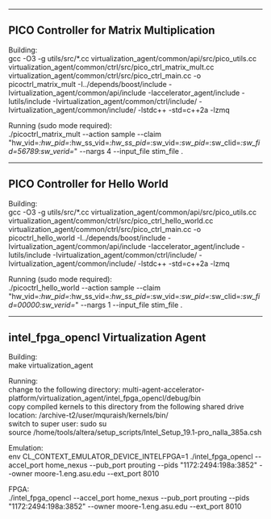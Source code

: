 ----------------------------------------------------------------------------------------------------------------------------------------------------------------
PICO Controller for Matrix Multiplication
----------------------------------------------------------------------------------------------------------------------------------------------------------------
Building:    
gcc -O3 -g utils/src/*.cc virtualization_agent/common/api/src/pico_utils.cc virtualization_agent/common/ctrl/src/pico_ctrl_matrix_mult.cc virtualization_agent/common/ctrl/src/pico_ctrl_main.cc -o picoctrl_matrix_mult -I../depends/boost/include -Ivirtualization_agent/common/api/include -Iaccelerator_agent/include -Iutils/include -Ivirtualization_agent/common/ctrl/include/ -Ivirtualization_agent/common/include/ -lstdc++ -std=c++2a -lzmq


Running (sudo mode required):  
./picoctrl_matrix_mult --action sample --claim "hw_vid=*:hw_pid=*:hw_ss_vid=*:hw_ss_pid=*:sw_vid=*:sw_pid=*:sw_clid=*:sw_fid=56789:sw_verid=*" --nargs 4 --input_file stim_file .

----------------------------------------------------------------------------------------------------------------------------------------------------------------
PICO Controller for Hello World
----------------------------------------------------------------------------------------------------------------------------------------------------------------

Building:  
gcc -O3 -g utils/src/*.cc virtualization_agent/common/api/src/pico_utils.cc virtualization_agent/common/ctrl/src/pico_ctrl_hello_world.cc virtualization_agent/common/ctrl/src/pico_ctrl_main.cc -o picoctrl_hello_world -I../depends/boost/include -Ivirtualization_agent/common/api/include -Iaccelerator_agent/include -Iutils/include -Ivirtualization_agent/common/ctrl/include/ -Ivirtualization_agent/common/include/ -lstdc++ -std=c++2a -lzmq


Running (sudo mode required):    
./picoctrl_hello_world --action sample --claim "hw_vid=*:hw_pid=*:hw_ss_vid=*:hw_ss_pid=*:sw_vid=*:sw_pid=*:sw_clid=*:sw_fid=00000:sw_verid=*" --nargs 1 --input_file stim_file .

--------------------------------------------------------------------------------------------------------------------------------------------------------------
intel_fpga_opencl Virtualization Agent
--------------------------------------------------------------------------------------------------------------------------------------------------------------  
Building:  
make virtualization_agent

Running:   
change to the following directory: multi-agent-accelerator-platform/virtualization_agent/intel_fpga_opencl/debug/bin  
copy compiled kernels to this directory from the following shared drive location: /archive-t2/user/mquraish/kernels/bin/  
switch to super user: sudo su  
source /home/tools/altera/setup_scripts/Intel_Setup_19.1-pro_nalla_385a.csh  


Emulation:  
env CL_CONTEXT_EMULATOR_DEVICE_INTELFPGA=1 ./intel_fpga_opencl --accel_port home_nexus --pub_port prouting --pids "1172:2494:198a:3852" --owner moore-1.eng.asu.edu --ext_port 8010

FPGA:  
./intel_fpga_opencl --accel_port home_nexus --pub_port prouting --pids "1172:2494:198a:3852" --owner moore-1.eng.asu.edu --ext_port 8010  
